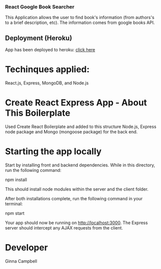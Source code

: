 ### React Google Book Searcher
This Application allows the user to find book's information (from authors's to a brief description, etc). The information comes from google books API. 

## Deployment (Heroku)

App has been deployed to heroku:
[click here](https://books-search-react-mongodb-app.herokuapp.com/)


# Techinques applied:

React.js, Express, MongoDB, and Node.js 

# Create React Express App - About This Boilerplate
Used Create React Boilerplate and added to this structure Node.js, Express node package and Mongo (mongoose package) for the back end. 


# Starting the app locally

Start by installing front and backend dependencies. While in this directory, run the following command:

npm install



This should install node modules within the server and the client folder.

After both installations complete, run the following command in your terminal:

npm start



Your app should now be running on <http://localhost:3000>. The Express server should intercept any AJAX requests from the client.

# Developer

Ginna Campbell

